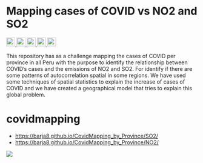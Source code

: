 
# Mapping cases of COVID vs NO2 and SO2 
<p>
 <a href="https://www.linkedin.com/in/antonybarja/">
  <img src="https://img.shields.io/badge/Autor-Antony%20Barja-lightgrey?style=for-the-badge" height="23">
  </a>
<a href="https://www.linkedin.com/in/mariocaceres25/">
  <img src="https://img.shields.io/badge/Autor-Mario%20Cacéres-lightgrey?style=for-the-badge" height="23">
  </a>
<a href="https://www.linkedin.com/in/luz-marina-anampa-huanca-26bb5917a/">
  <img src="https://img.shields.io/badge/Autor-Luz%20Anampa-lightgrey?style=for-the-badge" height="23">
  </a>

  <a href="https://github.com/qgispe">
  <img src="https://img.shields.io/badge/qgis-3.14pi-%231DA1T2.svg?&style=for-the-badge&logo=qgis&logoColor=white" height="23">
  </a>
   <a href="https://github.com/qgispe">
  <img src="https://img.shields.io/github/stars/barja8/CovidMapping_by_Province?style=for-the-badge" height="23">
  </a>
</p>

This repository has as a challenge mapping the cases of COVID per province in all Peru with the purpose to identify the relationship between COVID’s cases and the emissions of NO2 and SO2. 
For identify if there are some patterns of autocorrelation spatial in some regions. We have used some techniques of spatial statistics to explain the increase of cases of COVID and we have created a geographical model that tries to explain this global problem.

# covidmapping
* https://barja8.github.io/CovidMapping_by_Province/SO2/
* https://barja8.github.io/CovidMapping_by_Province/NO2/

![](https://user-images.githubusercontent.com/23284899/96214093-3c5d4080-0f40-11eb-9a68-1c11c7bc9875.png)

